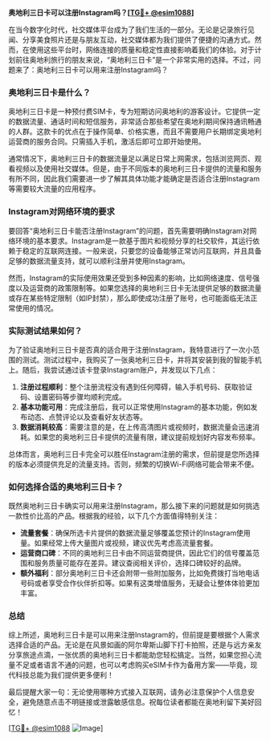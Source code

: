 **奥地利三日卡可以注册Instagram吗？[[TG💪+ @esim1088](https://t.me/s/esim1088)]**

在当今数字化时代，社交媒体平台成为了我们生活的一部分。无论是记录旅行见闻、分享美食照片还是与朋友互动，社交媒体都为我们提供了便捷的沟通方式。然而，在使用这些平台时，网络连接的质量和稳定性直接影响着我们的体验。对于计划前往奥地利旅行的朋友来说，“奥地利三日卡”是一个非常实用的选择。不过，问题来了：奥地利三日卡可以用来注册Instagram吗？

### 奥地利三日卡是什么？

奥地利三日卡是一种预付费SIM卡，专为短期访问奥地利的游客设计。它提供一定的数据流量、通话时间和短信服务，非常适合那些希望在奥地利期间保持通讯畅通的人群。这款卡的优点在于操作简单、价格实惠，而且不需要用户长期绑定奥地利运营商的服务合同。只需插入手机，激活后即可立即开始使用。

通常情况下，奥地利三日卡的数据流量足以满足日常上网需求，包括浏览网页、观看视频以及使用社交媒体。但是，由于不同版本的奥地利三日卡提供的流量和服务有所不同，因此我们需要进一步了解其具体功能才能确定是否适合注册Instagram等需要较大流量的应用程序。

### Instagram对网络环境的要求

要回答“奥地利三日卡能否注册Instagram”的问题，首先需要明确Instagram对网络环境的基本要求。Instagram是一款基于图片和视频分享的社交软件，其运行依赖于稳定的互联网连接。一般来说，只要您的设备能够正常访问互联网，并且具备足够的数据流量支持，就可以顺利注册并使用Instagram。

然而，Instagram的实际使用效果还受到多种因素的影响，比如网络速度、信号强度以及运营商的政策限制等。如果您选择的奥地利三日卡无法提供足够的数据流量或存在某些特定限制（如IP封禁），那么即使成功注册了账号，也可能面临无法正常使用的情况。

### 实际测试结果如何？

为了验证奥地利三日卡是否真的适合用于注册Instagram，我特意进行了一次小范围的测试。测试过程中，我购买了一张奥地利三日卡，并将其安装到我的智能手机上。随后，我尝试通过该卡登录Instagram账户，并发现以下几点：

1. **注册过程顺利**：整个注册流程没有遇到任何障碍，输入手机号码、获取验证码、设置密码等步骤均顺利完成。
2. **基本功能可用**：完成注册后，我可以正常使用Instagram的基本功能，例如发布动态、点赞评论以及查看好友状态等。
3. **数据消耗较高**：需要注意的是，在上传高清图片或视频时，数据流量会迅速消耗。如果您的奥地利三日卡提供的流量有限，建议提前规划好内容发布频率。

总体而言，奥地利三日卡完全可以胜任Instagram注册的需求，但前提是您所选择的版本必须提供充足的流量支持。否则，频繁的切换Wi-Fi网络可能会带来不便。

### 如何选择合适的奥地利三日卡？

既然奥地利三日卡确实可以用来注册Instagram，那么接下来的问题就是如何挑选一款性价比高的产品。根据我的经验，以下几个方面值得特别关注：

- **流量套餐**：确保所选卡片提供的数据流量足够覆盖您预计的Instagram使用量。如果经常上传大量图片或视频，建议优先考虑高流量套餐。
- **运营商口碑**：不同的奥地利三日卡由不同运营商提供，因此它们的信号覆盖范围和服务质量可能存在差异。建议查阅相关评价，选择口碑较好的品牌。
- **额外福利**：部分奥地利三日卡还会附带一些附加服务，比如免费拨打当地电话号码或者享受合作伙伴折扣等。如果有这类增值服务，无疑会让整体体验更加丰富。

### 总结

综上所述，奥地利三日卡是可以用来注册Instagram的，但前提是要根据个人需求选择合适的产品。无论是在风景如画的阿尔卑斯山脚下打卡拍照，还是与远方亲友分享旅途点滴，一张优质的奥地利三日卡都能助您轻松搞定。当然，如果您担心流量不足或者语言不通的问题，也可以考虑购买eSIM卡作为备用方案——毕竟，现代科技总能为我们提供更多便利！

最后提醒大家一句：无论使用哪种方式接入互联网，请务必注意保护个人信息安全，避免随意点击不明链接或泄露敏感信息。祝每位读者都能在奥地利留下美好回忆！

[[TG💪+ @esim1088](https://t.me/s/esim1088) ![Image](https://i.postimg.cc/4NQfJmqS/Snipaste-2025-05-13-00-14-12.png)]